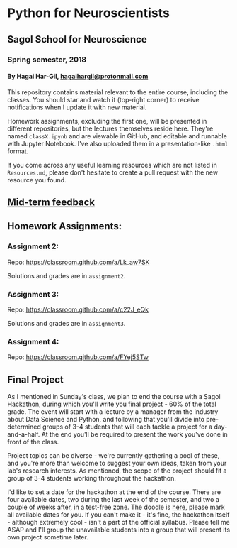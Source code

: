 # Python for Neuroscientists
## Sagol School for Neuroscience
### Spring semester, 2018
#### By Hagai Har-Gil, hagaihargil@protonmail.com

This repository contains material relevant to the entire course,
including the classes. You should star and watch it (top-right corner) to receive
notifications when I update it with new material.

Homework assignments, excluding the first one, will be presented in different repositories,
but the lectures themselves reside here. They're named `classX.ipynb` and are viewable in GitHub,
and editable and runnable with Jupyter Notebook. I've also uploaded them in a presentation-like `.html` format.

If you come across any useful learning resources which are not listed in `Resources.md`,
please don't hesitate to create a pull request with the new resource you found.

## [Mid-term feedback](https://docs.google.com/forms/d/e/1FAIpQLSeLXLtcyd5omC0s_0ZU67F-iF6S57bh5fji70McSzKL_nrELA/viewform)

## Homework Assignments:

### Assignment 2: 
Repo: https://classroom.github.com/a/Lk_aw7SK

Solutions and grades are in `assignment2`.

### Assignment 3:
Repo: https://classroom.github.com/a/c22J_eQk

Solutions and grades are in `assignment3`.

### Assignment 4:
Repo: https://classroom.github.com/a/FYej5STw

## Final Project

As I mentioned in Sunday's class, we plan to end the course with a Sagol Hackathon, during which you'll write you final project - 60% of the total grade. The event will start with a lecture by a manager from the industry about Data Science and Python, and following that you'll divide into pre-determined groups of 3-4 students that will each tackle a project for a day-and-a-half. At the end you'll be required to present the work you've done in front of the class.

Project topics can be diverse - we're currently gathering a pool of these, and you're more than welcome to suggest your own ideas, taken from your lab's research interests. As mentioned, the scope of the project should fit a group of 3-4 students working throughout the hackathon.

I'd like to set a date for the hackathon at the end of the course. There are four available dates, two during the last week of the semester, and two a couple of weeks after, in a test-free zone. The doodle is [here](https://doodle.com/poll/8766up2kshxhkz9m), please mark all available dates for you. If you can't make it - it's fine, the hackathon itself - although extremely cool - isn't a part of the official syllabus. Please tell me ASAP and I'll group the unavailable students into a group that will present its own project sometime later.
